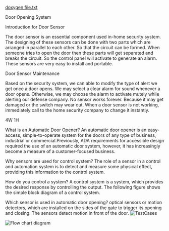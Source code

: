 [doxygen file.txt](https://github.com/butulnawazz/M2_Door-opening-system/files/8540281/doxygen.file.txt)

Door Opening System

Introduction for Door Sensor

The door sensor is an essential component used in-home security system. The designing of these sensors can be done with two parts which are arranged in parallel to each other. So that the circuit can be formed. When someone tries to open the door then these parts will get separated and breaks the circuit. So the control panel will activate to generate an alarm. These sensors are very easy to install and portable.

Door Sensor Maintenance

Based on the security system, we can able to modify the type of alert we get once a door opens. We may select a clear alarm for sound whenever a door opens. Otherwise, we may choose the alarm to activate mutely while alerting our defense company. No sensor works forever. Because it may get damaged or the switch may wear out. When a door sensor is not working, immediately call to the home security company to change it instantly.

4W 1H

What is an Automatic Door Opener? An automatic door opener is an easy-access, simple-to-operate system for the doors of any type of business, industrial or commercial.Previously, ADA requirements for accessible design required the use of an automatic door system, however, it has increasingly become a measure of a customer-focused business.

Why sensors are used for control system? The role of a sensor in a control and automation system is to detect and measure some physical effect, providing this information to the control system.

How do you control a system? A control system is a system, which provides the desired response by controlling the output. The following figure shows the simple block diagram of a control system.

Which sensor is used in automatic door opening? optical sensors or motion detectors, which are installed on the sides of the gate to trigger its opening and closing. The sensors detect motion in front of the door.
![TestCases](https://user-images.githubusercontent.com/102668684/164883976-1c5a10c2-4cd5-4a69-a0b2-8548f9ef990f.png)

![Flow chart diagram](https://user-images.githubusercontent.com/102668684/164883930-63bb656f-7bd0-4e75-add9-cef146b63738.png)
